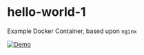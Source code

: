 # hello-world-1
Example Docker Container, based upon `nginx`

[![Demo](https://cdn.uffizzi.com/demo-button.svg)](https://pr-775-deployment-13235-uffizzi-platform.app.uffizzi.com/demo/github.com/NealArw/hello-world-1)
